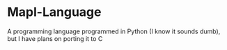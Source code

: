 # Mapl-Language
A programming language programmed in Python (I know it sounds dumb), but I have plans on porting it to C

